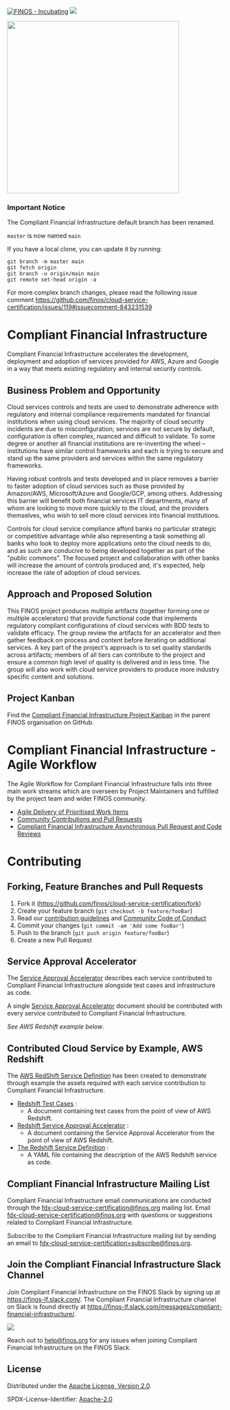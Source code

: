 [![FINOS - Incubating](https://cdn.jsdelivr.net/gh/finos/contrib-toolbox@master/images/badge-incubating.svg)](https://finosfoundation.atlassian.net/wiki/display/FINOS/Incubating)
[<img src="https://img.shields.io/badge/slack-@finos/compliant%20financial%20infrastructure-green.svg?logo=slack">](https://finos-lf.slack.com/messages/compliant-financial-infrastructure/)

<img src="https://github.com/finos/branding/blob/master/project-logos/active-project-logos/Cloud%20Service%20Certification%20Logo/Horizontal/2020_CloudServicesCertification_Horizontal.png?raw=true" width="400">

### Important Notice
The Compliant Financial Infrastructure default branch has been renamed. 

`master` is now named `main`

If you have a local clone, you can update it by running:

```
git branch -m master main
git fetch origin
git branch -u origin/main main
git remote set-head origin -a
```

For more complex branch changes, please read the following issue comment https://github.com/finos/cloud-service-certification/issues/119#issuecomment-843231539 

# Compliant Financial Infrastructure
Compliant Financial Infrastructure accelerates the development, deployment and adoption of services provided for AWS, Azure and Google in a way that meets existing regulatory and internal security controls.

## Business Problem and Opportunity
Cloud services controls and tests are used to demonstrate adherence with regulatory and internal compliance requirements mandated for financial institutions when using cloud services. The majority of cloud security incidents are due to misconfiguration; services are not secure by default, configuration is often complex, nuanced and difficult to validate. To some degree or another all financial institutions are re-inventing the wheel – institutions have similar control frameworks and each is trying to secure and stand up the same providers and services within the same regulatory frameworks.

Having robust controls and tests developed and in place removes a barrier to faster adoption of cloud services such as those provided by Amazon/AWS, Microsoft/Azure and Google/GCP, among others. Addressing this barrier will benefit both financial services IT departments, many of whom are looking to move more quickly to the cloud, and the providers themselves, who wish to sell more cloud services into financial institutions.

Controls for cloud service compliance afford banks no particular strategic or competitive advantage while also representing a task something all banks who look to deploy more applications onto the cloud needs to do, and as such are conducive to being developed together as part of the "public commons". The focused project and collaboration with other banks will increase the amount of controls produced and, it's expected, help increase the rate of adoption of cloud services.

## Approach and Proposed Solution

This FINOS project produces multiple artifacts (together forming one or multiple accelerators) that provide functional code that implements regulatory compliant configurations of cloud services with BDD tests to validate efficacy. The group review the artifacts for an accelerator and then gather feedback on process and content before iterating on additional services. A key part of the project's approach is to set quality standards across artifacts; members of all tiers can contribute to the project and ensure a common high level of quality is delivered and in less time. The group will also work with cloud service providers to produce more industry specific content and solutions.

## Project Kanban
Find the [Compliant Financial Infrastructure Project Kanban](https://github.com/orgs/finos/projects/1) in the parent FINOS organisation on GitHub.

# Compliant Financial Infrastructure - Agile Workflow

The Agile Workflow for Compliant Financial Infrastructure falls into three main work streams which are overseen by Project Maintainers and fulfilled by the project team and wider FINOS community.

- [Agile Delivery of Prioritised Work Items](https://github.com/finos/cloud-service-certification/tree/main/docs/agile-workflow#agile)
- [Community Contributions and Pull Requests](https://github.com/finos/cloud-service-certification/tree/main/docs/agile-workflow#community)
- [Compliant Financial Infrastructure Asynchronous Pull Request and Code Reviews](https://github.com/finos/cloud-service-certification/tree/main/docs/agile-workflow#reviews)

# Contributing

## Forking, Feature Branches and Pull Requests

1. Fork it (<https://github.com/finos/cloud-service-certification/fork>)
2. Create your feature branch (`git checkout -b feature/fooBar`)
3. Read our [contribution guidelines](.github/CONTRIBUTING.md) and [Community Code of Conduct](https://www.finos.org/code-of-conduct)
4. Commit your changes (`git commit -am 'Add some fooBar'`)
5. Push to the branch (`git push origin feature/fooBar`)
6. Create a new Pull Request

## Service Approval Accelerator

The [Service Approval Accelerator](templates/ServiceApprovalAcceleratorTemplate.md) describes each service contributed to Compliant Financial Infrastructure alongside test cases and infrastructure as code.

A single [Service Approval Accelerator](templates/ServiceApprovalAcceleratorTemplate.md) document should be contributed with every service contributed to Compliant Financial Infrastructure. 

_See AWS Redshift example below_.

## Contributed Cloud Service by Example, AWS Redshift

The [AWS RedShift Service Definition](https://github.com/finos/cloud-service-certification/tree/master/aws/redshift) has been created to demonstrate through example the assets required with each service contribution to Compliant Financial Infrastructure.

* [Redshift Test Cases](aws/redshift/RedshiftTestCases.md) : 
  * A document containing test cases from the point of view of AWS Redshift. 
* [Redshift Service Approval Accelerator](aws/redshift/ServiceApprovalAcceleratorRedshift.md) : 
  * A document containing the Service Approval Accelerator from the point of view of AWS Redshift.
* [The Redshift Service Definition](aws/redshift/redshift_template_public.yml) : 
  * A YAML file containing the description of the AWS Redshift service as code.

## Compliant Financial Infrastructure Mailing List
Compliant Financial Infrastructure email communications are conducted through the fdx-cloud-service-certification@finos.org mailing list. Email fdx-cloud-service-certification@finos.org with questions or suggestions related to Compliant Financial Infrastructure.

Subscribe to the Compliant Financial Infrastructure mailing list by sending an email to fdx-cloud-service-certification+subscribe@finos.org.

## Join the Compliant Financial Infrastructure Slack Channel
Join Compliant Financial Infrastructure on the FINOS Slack by signing up at https://finos-lf.slack.com/. The Compliant Financial Infrastructure channel on Slack is found directly at https://finos-lf.slack.com/messages/compliant-financial-infrastructure/.

[<img src="https://img.shields.io/badge/slack-@finos/cloud%20service%20certification-green.svg?logo=slack">](https://finos-lf.slack.com/messages/compliant-financial-infrastructure/)

Reach out to help@finos.org for any issues when joining Compliant Financial Infrastructure on the FINOS Slack.

## License

Distributed under the [Apache License, Version 2.0](http://www.apache.org/licenses/LICENSE-2.0).

SPDX-License-Identifier: [Apache-2.0](https://spdx.org/licenses/Apache-2.0)
